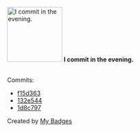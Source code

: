 <img src="https://my-badges.github.io/my-badges/evening-commits.png" alt="I commit in the evening." title="I commit in the evening." width="128">
<strong>I commit in the evening.</strong>
<br><br>

Commits:

- <a href="https://github.com/stevenixng/spyglass/commit/f15d363a4c4fe3478bbd8f4bf50702beda23a62f">f15d363</a>
- <a href="https://github.com/stevenixng/spyglass/commit/132e544e9aaf4832c272ec5874b3fbf5c617b0a1">132e544</a>
- <a href="https://github.com/stevenixng/spyglass/commit/1d8c79722386502bfc3c745e6468deddb8f2e090">1d8c797</a>


Created by <a href="https://github.com/my-badges/my-badges">My Badges</a>